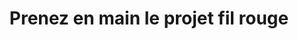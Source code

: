 ---
layout: ../../../../layouts/ChapterLayout.astro

title: Prenez en main le projet fil rouge
description: Une super description liée à ce chapitre.

previousChapterLink: decouverte-concepts-ci-cd
nextChapterLink: prise-en-main-github-actions

chapterNumber: 2
sectionNumber: 1
id: 2
---
